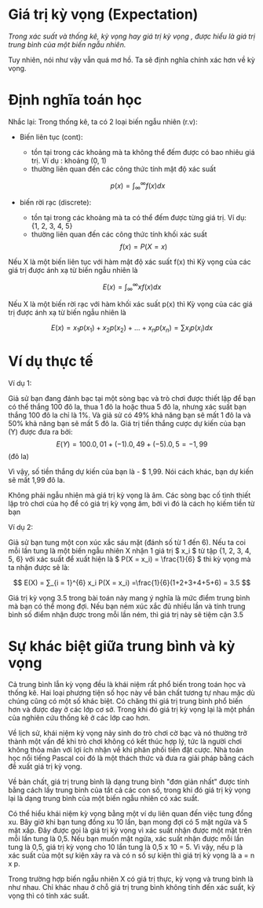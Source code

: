 # Giá trị kỳ vọng (Expectation)

_Trong xác suất và thống kê, kỳ vọng hay giá trị kỳ vọng , được hiểu là giá trị trung bình của một biến ngẫu nhiên._

Tuy nhiên, nói như vậy vẫn quá mơ hồ. Ta sẽ định nghĩa chính xác hơn về kỳ vọng.

# Định nghĩa toán học

Nhắc lại: Trong thống kê, ta có 2 loại biến ngẫu nhiên (r.v): 
-   Biến liên tục (cont):
    + tồn tại trong các khoảng mà ta không thể đếm được có bao nhiêu giá trị. Ví dụ : khoảng (0, 1)
    + thường liên quan đến các công thức tính mật độ xác suất

    $$  p(x) = ∫_{\infty}^{\infty} f(x) dx $$

-   biến rời rạc (discrete):
    + tồn tại trong các khoảng mà ta có thể đếm được từng giá trị. Ví dụ: {1, 2, 3, 4, 5}
    + thường liên quan đến các công thức tính khối xác suất
    $$ f(x) = P(X = x) $$

Nếu X là một biến liên tục với hàm mật độ xác suất f(x) thì Kỳ vọng của các giá trị được ánh xạ từ biến ngẫu nhiên là 
    
$$ E(x) = ∫_{\infty}^{\infty} xf(x) dx $$

Nếu X là một biến rời rạc với hàm khối xác suất p(x) thì Kỳ vọng của các giá trị được ánh xạ từ biến ngẫu nhiên là 
    
$$ E(x) = x_1 p(x_1) + x_2 p(x_2) + ... + x_n p(x_n)= ∑ x_i p(x_i) dx $$

# Ví dụ thực tế

Ví dụ 1:

Giả sử bạn đang đánh bạc tại một sòng bạc và trò chơi được thiết lập để bạn có thể thắng 100 đô la, thua 1 đô la hoặc thua 5 đô la, nhưng xác suất bạn thắng 100 đô la chỉ là 1%. Và giả sử có 49% khả năng bạn sẽ mất 1 đô la và 50% khả năng bạn sẽ mất 5 đô la. Giá trị tiền thắng cược dự kiến ​​của bạn (Y) được đưa ra bởi:
$$ E (Y) = 100.0,01 + (-1).0,49 + (-5).0,5 = - 1,99 $$ (đô la)

Vì vậy, số tiền thắng dự kiến ​​của bạn là - $ 1,99. Nói cách khác, bạn dự kiến ​​sẽ mất 1,99 đô la.

Không phải ngẫu nhiên mà giá trị kỳ vọng là âm. Các sòng bạc cố tình thiết lập trò chơi của họ để có giá trị kỳ vọng âm, bởi vì đó là cách họ kiếm tiền từ bạn

Ví dụ 2:

Giả sử bạn tung một con xúc xắc sáu mặt (đánh số từ 1 đến 6). Nếu ta coi mỗi lần tung là một biến ngẫu nhiên X nhận 1 giá trị $ x_i $ từ tập {1, 2, 3, 4, 5, 6} với xác suất để xuất hiện là $ P(X = x_i) = \frac{1}{6} $ thì kỳ vọng mà ta nhận được sẽ là:

$$ E(X) = ∑_{i = 1}^{6} x_i P(X = x_i) =\frac{1}{6}(1+2+3+4+5+6) = 3.5 $$



Giá trị kỳ vọng 3.5 trong bài toán này mang ý nghĩa là mức điểm trung bình mà bạn có thể mong đợi. Nếu bạn ném xúc xắc đủ nhiều lần và tính trung bình số điểm nhận được trong mỗi lần ném, thì giá trị này sẽ tiệm cận 3.5

# Sự khác biệt giữa trung bình và kỳ vọng

Cả trung bình lẫn kỳ vọng đều là khái niệm rất phổ biến trong toán học và thống kê. Hai loại phương tiện số học này về bản chất tương tự nhau mặc dù chúng cũng có một số khác biệt. Có chăng thì giá trị trung bình phổ biến hơn và được dạy ở các lớp cơ sở. Trong khi đó giá trị kỳ vọng lại là một phần của nghiên cứu thống kê ở các lớp cao hơn. 

Về lịch sử, khái niệm kỳ vọng nảy sinh do trò chơi cờ bạc và nó thường trở thành một vấn đề khi trò chơi không có kết thúc hợp lý, tức là người chơi không thỏa mãn với lợi ích nhận về khi phân phối tiền đặt cược. Nhà toán học nổi tiếng Pascal coi đó là một thách thức và đưa ra giải pháp bằng cách đề xuất giá trị kỳ vọng.


Về bản chất, giá trị trung bình là dạng trung bình "đơn giản nhất" được tính bằng cách lấy trung bình của tất cả các con số, trong khi đó giá trị kỳ vọng lại là dạng trung bình của một biến ngẫu nhiên có xác suất. 

Có thể hiểu khái niệm kỳ vọng bằng một ví dụ liên quan đến việc tung đồng xu. Bây giờ khi bạn tung đồng xu 10 lần, bạn mong đợi có 5 mặt ngửa và 5 mặt xấp. Đây được gọi là giá trị kỳ vọng vì xác suất nhận được một mặt trên mỗi lần tung là 0,5. Nếu bạn muốn mặt ngửa, xác suất nhận được mỗi lần tung là 0,5, giá trị kỳ vọng cho 10 lần tung là 0,5 x 10 = 5. Vì vậy, nếu p là xác suất của một sự kiện xảy ra và có n số sự kiện thì giá trị kỳ vọng là a = n x p. 

Trong trường hợp biến ngẫu nhiên X có giá trị thực, kỳ vọng và trung bình là như nhau. Chỉ khác nhau ở chỗ giá trị trung bình không tính đến xác suất, kỳ vọng thì có tính xác suất.

